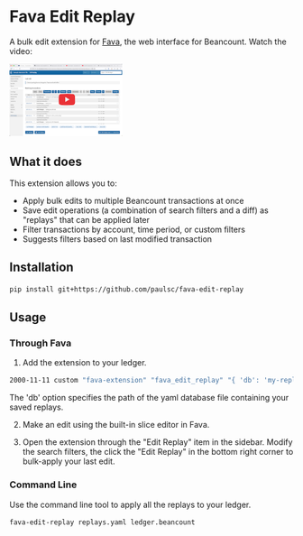 # Fava Edit Replay

A bulk edit extension for [Fava](https://beancount.github.io/fava/), the web interface for Beancount. Watch the video:

<a href="https://www.youtube.com/watch?v=xuy0AhDnU-U">
<img src="https://raw.githubusercontent.com/paulsc/fava-edit-replay/main/assets/thumb.png" width="200" />
</a>

## What it does

This extension allows you to:
- Apply bulk edits to multiple Beancount transactions at once
- Save edit operations (a combination of search filters and a diff) as "replays" that can be applied later
- Filter transactions by account, time period, or custom filters
- Suggests filters based on last modified transaction

## Installation

```bash
pip install git+https://github.com/paulsc/fava-edit-replay
```

## Usage

### Through Fava

1. Add the extension to your ledger. 
```bash
2000-11-11 custom "fava-extension" "fava_edit_replay" "{ 'db': 'my-replays.yaml' }"
```
The 'db' option specifies the path of the yaml database file containing your saved replays.

2. Make an edit using the built-in slice editor in Fava.

3. Open the extension through the "Edit Replay" item in the sidebar. Modify the search filters, the click the "Edit Replay" in the bottom right corner to bulk-apply your last edit. 

### Command Line

Use the command line tool to apply all the replays to your ledger.
```bash
fava-edit-replay replays.yaml ledger.beancount
```
